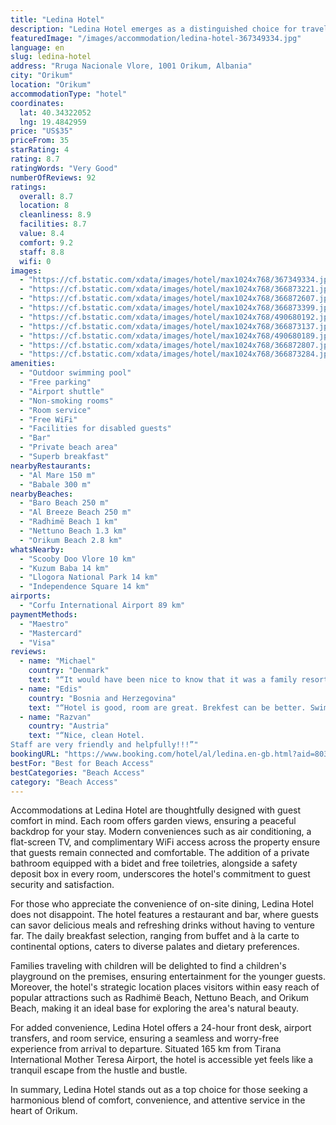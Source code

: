 ```yaml
---
title: "Ledina Hotel"
description: "Ledina Hotel emerges as a distinguished choice for travelers seeking a blend of comfort and convenience in Orikum, just a stone's throw away from the serene Al Breeze Beach."
featuredImage: "/images/accommodation/ledina-hotel-367349334.jpg"
language: en
slug: ledina-hotel
address: "Rruga Nacionale Vlore, 1001 Orikum, Albania"
city: "Orikum"
location: "Orikum"
accommodationType: "hotel"
coordinates:
  lat: 40.34322052
  lng: 19.4842959
price: "US$35"
priceFrom: 35
starRating: 4
rating: 8.7
ratingWords: "Very Good"
numberOfReviews: 92
ratings:
  overall: 8.7
  location: 8
  cleanliness: 8.9
  facilities: 8.7
  value: 8.4
  comfort: 9.2
  staff: 8.8
  wifi: 0
images:
  - "https://cf.bstatic.com/xdata/images/hotel/max1024x768/367349334.jpg?k=4e792c42864fd052f79b0a5b5ee98721f89a420f42efdef445a3ffc1e3383d32&o=&hp=1"
  - "https://cf.bstatic.com/xdata/images/hotel/max1024x768/366873221.jpg?k=6af2e44be68667f413728671c5b131e63fc010d2f1b416497d2a46c31713c8e6&o=&hp=1"
  - "https://cf.bstatic.com/xdata/images/hotel/max1024x768/366872607.jpg?k=dab86e277181cb5c99057c0a2fd5f8d394717f8100d56419ec5e373d94dddb0a&o=&hp=1"
  - "https://cf.bstatic.com/xdata/images/hotel/max1024x768/366873399.jpg?k=dd3bb9b169aeac9575d56b8172fb87b3b0ae9c7a31b6eb4db8427ca8cd4170cb&o=&hp=1"
  - "https://cf.bstatic.com/xdata/images/hotel/max1024x768/490680192.jpg?k=63f50a6b0cde86250898df5e1eebc017876cb324ece64cfda5b96f6827fd5ded&o=&hp=1"
  - "https://cf.bstatic.com/xdata/images/hotel/max1024x768/366873137.jpg?k=cbba70373e8c21e8eb1c7c567315b05fafaa9ecbaaa40b92aae375a2d63ff7d3&o=&hp=1"
  - "https://cf.bstatic.com/xdata/images/hotel/max1024x768/490680189.jpg?k=f19c632a9652ce79359bfd9b65752b005037f8db3c8ee8542f5ddd565e613a57&o=&hp=1"
  - "https://cf.bstatic.com/xdata/images/hotel/max1024x768/366872807.jpg?k=df653e3b1990606e455aa64304bc40773d2eddaee1df2b5d7c0d93b68609a0fa&o=&hp=1"
  - "https://cf.bstatic.com/xdata/images/hotel/max1024x768/366873284.jpg?k=923492455fc98f94a17972df07528a809d03ac6c42df8b16e7b5a41fab9ac10d&o=&hp=1"
amenities:
  - "Outdoor swimming pool"
  - "Free parking"
  - "Airport shuttle"
  - "Non-smoking rooms"
  - "Room service"
  - "Free WiFi"
  - "Facilities for disabled guests"
  - "Bar"
  - "Private beach area"
  - "Superb breakfast"
nearbyRestaurants:
  - "Al Mare 150 m"
  - "Babale 300 m"
nearbyBeaches:
  - "Baro Beach 250 m"
  - "Al Breeze Beach 250 m"
  - "Radhimë Beach 1 km"
  - "Nettuno Beach 1.3 km"
  - "Orikum Beach 2.8 km"
whatsNearby:
  - "Scooby Doo Vlore 10 km"
  - "Kuzum Baba 14 km"
  - "Llogora National Park 14 km"
  - "Independence Square 14 km"
airports:
  - "Corfu International Airport 89 km"
paymentMethods:
  - "Maestro"
  - "Mastercard"
  - "Visa"
reviews:
  - name: "Michael"
    country: "Denmark"
    text: "“It would have been nice to know that it was a family resort.”"
  - name: "Edis"
    country: "Bosnia and Herzegovina"
    text: "“Hotel is good, room are great. Brekfest can be better. Swimingpool is perfect. All perfect.”"
  - name: "Razvan"
    country: "Austria"
    text: "“Nice, clean Hotel.
Staff are very friendly and helpfully!!!”"
bookingURL: "https://www.booking.com/hotel/al/ledina.en-gb.html?aid=8035640"
bestFor: "Best for Beach Access"
bestCategories: "Beach Access"
category: "Beach Access"
---
```


Accommodations at Ledina Hotel are thoughtfully designed with guest comfort in mind. Each room offers garden views, ensuring a peaceful backdrop for your stay. Modern conveniences such as air conditioning, a flat-screen TV, and complimentary WiFi access across the property ensure that guests remain connected and comfortable. The addition of a private bathroom equipped with a bidet and free toiletries, alongside a safety deposit box in every room, underscores the hotel's commitment to guest security and satisfaction.

For those who appreciate the convenience of on-site dining, Ledina Hotel does not disappoint. The hotel features a restaurant and bar, where guests can savor delicious meals and refreshing drinks without having to venture far. The daily breakfast selection, ranging from buffet and à la carte to continental options, caters to diverse palates and dietary preferences.

Families traveling with children will be delighted to find a children's playground on the premises, ensuring entertainment for the younger guests. Moreover, the hotel's strategic location places visitors within easy reach of popular attractions such as Radhimë Beach, Nettuno Beach, and Orikum Beach, making it an ideal base for exploring the area's natural beauty.

For added convenience, Ledina Hotel offers a 24-hour front desk, airport transfers, and room service, ensuring a seamless and worry-free experience from arrival to departure. Situated 165 km from Tirana International Mother Teresa Airport, the hotel is accessible yet feels like a tranquil escape from the hustle and bustle.

In summary, Ledina Hotel stands out as a top choice for those seeking a harmonious blend of comfort, convenience, and attentive service in the heart of Orikum.